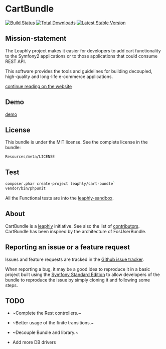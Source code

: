CartBundle
=================

[![Build Status](https://secure.travis-ci.org/leaphly/CartBundle.png?branch=master)](http://travis-ci.org/leaphly/CartBundle) [![Total Downloads](https://poser.pugx.org/leaphly/cart-bundle/downloads.png)](https://packagist.org/packages/leaphly/cart-bundle) [![Latest Stable Version](https://poser.pugx.org/leaphly/cart-bundle/v/stable.png)](https://packagist.org/packages/leaphly/cart-bundle)

Mission-statement
----------

The Leaphly project makes it easier for developers to add cart functionality to the Symfony2 applications or to those applications that could consume REST API.

This software provides the tools and guidelines for building decoupled, high-quality and long-life e-commerce applications.

[continue reading on the website](http://leaphly.org)

Demo
----

[demo](http://leaphly.org/#demo)

License
-------

This bundle is under the MIT license. See the complete license in the bundle:

    Resources/meta/LICENSE

Test
----

``` bash
composer.phar create-project leaphly/cart-bundle`
vendor/bin/phpunit
```

All the Functional tests are into the [leaphly-sandbox](https://github.com/leaphly/leaphly-sandbox).

About
-----

CartBundle is a [leaphly](https://github.com/leaphly) initiative.
See also the list of [contributors](https://github.com/leaphly/CartBundle/contributors).
CartBundle has been inspired by the architecture of FosUserBundle.

Reporting an issue or a feature request
---------------------------------------

Issues and feature requests are tracked in the [Github issue tracker](https://github.com/leaphly/CartBundle/issues).

When reporting a bug, it may be a good idea to reproduce it in a basic project
built using the [Symfony Standard Edition](https://github.com/symfony/symfony-standard)
to allow developers of the bundle to reproduce the issue by simply cloning it
and following some steps.


TODO
-----------------------

- ~Complete the Rest controllers.~

- ~Better usage of the finite transitions.~

- ~Decouple Bundle and library.~

- Add more DB drivers


